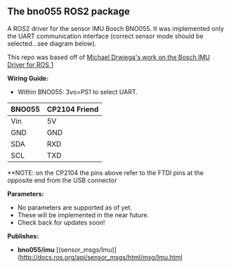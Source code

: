 ## The bno055 ROS2 package
A ROS2 driver for the sensor IMU Bosch BNO055. It was implemented only the UART communication interface
(correct sensor mode should be selected...see diagram below).

This repo was based off of [Michael Drwiega's work on the Bosch IMU Driver for ROS 1](https://github.com/mdrwiega/bosch_imu_driver)

**Wiring Guide:**
- Within BNO055: 3vo=PS1 to select UART.

| BNO055 | CP2104 Friend    |
| ------ | ---------------- |
| Vin    |   5V             |
| GND    |   GND            |
| SDA    |   RXD            |
| SCL    |   TXD            |

**NOTE: on the CP2104 the pins above refer to the FTDI pins at the opposite end from the USB connector

**Parameters:**
  - No parameters are supported as of yet. 
  - These will be implemented in the near future. 
  - Check back for updates soon!

**Publishes:**
- **bno055/imu** [(sensor_msgs/Imu)](http://docs.ros.org/api/sensor_msgs/html/msg/Imu.html
